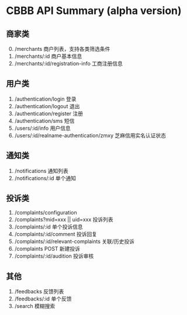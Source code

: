 # CBBB API Summary (alpha version)

## 商家类
0. /merchants 商户列表，支持各类筛选条件
1. /merchants/:id 商户基本信息
2. /merchants/:id/registration-info 工商注册信息

## 用户类

1. /authentication/login 登录
2. /authentication/logout 退出
3. /authentication/register 注册
4. /authentication/sms 短信
5. /users/:id/info 用户信息
6. /users/:id/realname-authentication/zmxy 芝麻信用实名认证状态

## 通知类

1. /notifications 通知列表
2. /notifications/:id 单个通知

## 投诉类

1. /complaints/configuration
1. /complaints?mid=xxx || uid=xxx 投诉列表
4. /complaints/:id 单个投诉信息
5. /complaints/:id/comment 投诉回复
6. /complaints/:id/relevant-complaints 关联/历史投诉
6. /complaints POST 新建投诉
7. /complaints/:id/audition  投诉审核

## 其他

1. /feedbacks 反馈列表
2. /feedbacks/:id 单个反馈
3. /search 模糊搜索

